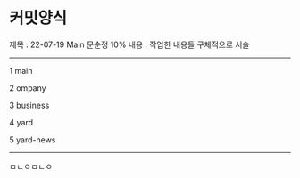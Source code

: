 # 커밋양식
제목 : 22-07-19 Main 문순정 10%
내용 : 작업한 내용들 구체적으로 서술

---------------------------------------------

1 main 

2 ompany

3 business

4 yard

5 yard-news

---------------------------------------------
ㅁㄴㅇㅁㄴㅇ

